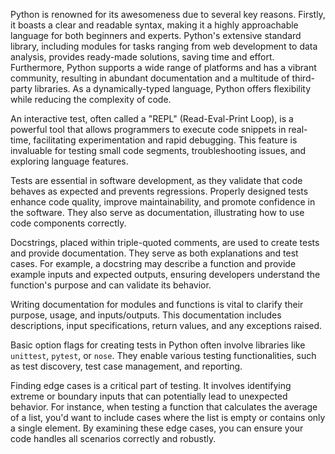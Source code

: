 Python is renowned for its awesomeness due to several key reasons. Firstly, it boasts a clear and readable syntax, making it a highly approachable language for both beginners and experts. Python's extensive standard library, including modules for tasks ranging from web development to data analysis, provides ready-made solutions, saving time and effort. Furthermore, Python supports a wide range of platforms and has a vibrant community, resulting in abundant documentation and a multitude of third-party libraries. As a dynamically-typed language, Python offers flexibility while reducing the complexity of code.

An interactive test, often called a "REPL" (Read-Eval-Print Loop), is a powerful tool that allows programmers to execute code snippets in real-time, facilitating experimentation and rapid debugging. This feature is invaluable for testing small code segments, troubleshooting issues, and exploring language features.

Tests are essential in software development, as they validate that code behaves as expected and prevents regressions. Properly designed tests enhance code quality, improve maintainability, and promote confidence in the software. They also serve as documentation, illustrating how to use code components correctly.

Docstrings, placed within triple-quoted comments, are used to create tests and provide documentation. They serve as both explanations and test cases. For example, a docstring may describe a function and provide example inputs and expected outputs, ensuring developers understand the function's purpose and can validate its behavior.

Writing documentation for modules and functions is vital to clarify their purpose, usage, and inputs/outputs. This documentation includes descriptions, input specifications, return values, and any exceptions raised.

Basic option flags for creating tests in Python often involve libraries like `unittest`, `pytest`, or `nose`. They enable various testing functionalities, such as test discovery, test case management, and reporting.

Finding edge cases is a critical part of testing. It involves identifying extreme or boundary inputs that can potentially lead to unexpected behavior. For instance, when testing a function that calculates the average of a list, you'd want to include cases where the list is empty or contains only a single element. By examining these edge cases, you can ensure your code handles all scenarios correctly and robustly.